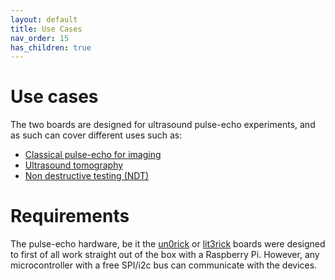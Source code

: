 ```yaml
---
layout: default
title: Use Cases
nav_order: 15
has_children: true
---
```

# Use cases

The two boards are designed for ultrasound pulse-echo experiments, and as such can cover different uses such as:

* [Classical pulse-echo for imaging](http://un0rick.cc/UseCase/pulse_echo)
* [Ultrasound tomography](http://un0rick.cc/UseCase/tomo)
* [Non destructive testing (NDT)](http://un0rick.cc/UseCase/NDT)

# Requirements

The pulse-echo hardware, be it the [un0rick](http://un0rick.cc/un0rick) or [lit3rick](http://un0rick.cc/lit3rick) boards were designed to first of all work straight out of the box with a Raspberry Pi. However, any microcontroller with a free SPI/i2c bus can communicate with the devices.
